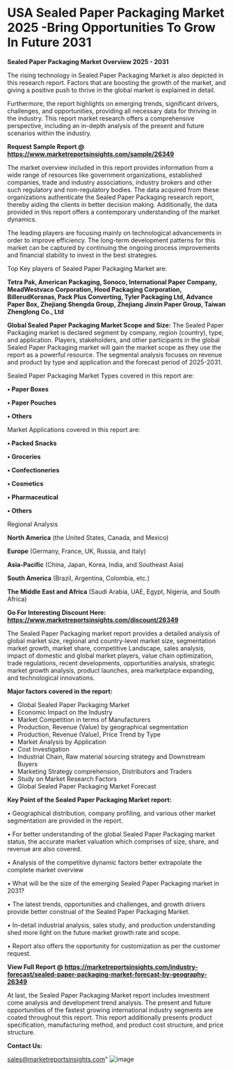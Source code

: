  # USA Sealed Paper Packaging Market 2025 -Bring Opportunities To Grow In Future 2031

<Strong> Sealed Paper Packaging Market Overview 2025 - 2031</strong>

The rising technology in Sealed Paper Packaging Market is also depicted in this research report. Factors that are boosting the growth of the market, and giving a positive push to thrive in the global market is explained in detail.

Furthermore, the report highlights on emerging trends, significant drivers, challenges, and opportunities, providing all necessary data for thriving in the industry. This report market research offers a comprehensive perspective, including an in-depth analysis of the present and future scenarios within the industry.

<strong>Request Sample Report @ <a href=https://www.marketreportsinsights.com/sample/26349>https://www.marketreportsinsights.com/sample/26349</a></strong>

The market overview included in this report provides information from a wide range of resources like government organizations, established companies, trade and industry associations, industry brokers and other such regulatory and non-regulatory bodies. The data acquired from these organizations authenticate the Sealed Paper Packaging research report, thereby aiding the clients in better decision making. Additionally, the data provided in this report offers a contemporary understanding of the market dynamics.

The leading players are focusing mainly on technological advancements in order to improve efficiency. The long-term development patterns for this market can be captured by continuing the ongoing process improvements and financial stability to invest in the best strategies.

Top Key players of Sealed Paper Packaging Market are:

<strong>Tetra Pak, American Packaging, Sonoco, International Paper Company, MeadWestvaco Corporation, Hood Packaging Corporation, BillerudKorsnas, Pack Plus Converting, Tyler Packaging Ltd, Advance Paper Box, Zhejiang Shengda Group, Zhejiang Jinxin Paper Group, Taiwan Zhenglong Co., Ltd</strong>

<strong><b>Global Sealed Paper Packaging Market Scope and Size:</b></strong>
The Sealed Paper Packaging market is declared segment by company, region (country), type, and application. Players, stakeholders, and other participants in the global Sealed Paper Packaging market will gain the market scope as they use the report as a powerful resource. The segmental analysis focuses on revenue and product by type and application and the forecast period of 2025-2031.

Sealed Paper Packaging Market Types covered in this report are:

<strong>• Paper Boxes

• Paper Pouches

• Others</strong>

Market Applications covered in this report are:

<strong>• Packed Snacks

• Groceries

• Confectioneries

• Cosmetics

• Pharmaceutical

• Others</strong> 

Regional Analysis

<strong>North America</strong> (the United States, Canada, and Mexico)

<strong>Europe</strong> (Germany, France, UK, Russia, and Italy)

<strong>Asia-Pacific</strong> (China, Japan, Korea, India, and Southeast Asia)

<strong>South America</strong> (Brazil, Argentina, Colombia, etc.)

<strong>The Middle East and Africa</strong> (Saudi Arabia, UAE, Egypt, Nigeria, and South Africa)

<strong>Go For Interesting Discount Here: <a href=https://www.marketreportsinsights.com/discount/26349>https://www.marketreportsinsights.com/discount/26349</a></strong>

The Sealed Paper Packaging market report provides a detailed analysis of global market size, regional and country-level market size, segmentation market growth, market share, competitive Landscape, sales analysis, impact of domestic and global market players, value chain optimization, trade regulations, recent developments, opportunities analysis, strategic market growth analysis, product launches, area marketplace expanding, and technological innovations.

<strong><b>Major factors covered in the report:</b></strong>
<ul>
  <li>Global Sealed Paper Packaging Market </li>
  <li>Economic Impact on the Industry</li>
  <li>Market Competition in terms of Manufacturers</li>
  <li>Production, Revenue (Value) by geographical segmentation</li>
  <li>Production, Revenue (Value), Price Trend by Type</li>
  <li>Market Analysis by Application</li>
  <li>Cost Investigation</li>
  <li>Industrial Chain, Raw material sourcing strategy and Downstream Buyers</li>
  <li>Marketing Strategy comprehension, Distributors and Traders</li>
  <li>Study on Market Research Factors</li>
  <li>Global Sealed Paper Packaging Market Forecast</li>
</ul>

<strong><b>Key Point of the Sealed Paper Packaging Market report:</b></strong>

• Geographical distribution, company profiling, and various other market segmentation are provided in the report.

• For better understanding of the global Sealed Paper Packaging market status, the accurate market valuation which comprises of size, share, and revenue are also covered.

• Analysis of the competitive dynamic factors better extrapolate the complete market overview

• What will be the size of the emerging Sealed Paper Packaging market in 2031?

• The latest trends, opportunities and challenges, and growth drivers provide better construal of the Sealed Paper Packaging Market.

• In-detail industrial analysis, sales study, and production understanding shed more light on the future market growth rate and scope.

• Report also offers the opportunity for customization as per the customer request.

<strong><b>View Full Report @ <a href=https://marketreportsinsights.com/industry-forecast/sealed-paper-packaging-market-forecast-by-geography-26349>https://marketreportsinsights.com/industry-forecast/sealed-paper-packaging-market-forecast-by-geography-26349</a></b></strong>


At last, the Sealed Paper Packaging Market report includes investment come analysis and development trend analysis. The present and future opportunities of the fastest growing international industry segments are coated throughout this report. This report additionally presents product specification, manufacturing method, and product cost structure, and price structure.

<strong>Contact Us:</strong>

sales@marketreportsinsights.com"
![image](https://github.com/user-attachments/assets/8c90bd7f-6995-406f-86e4-48b913e91153)
